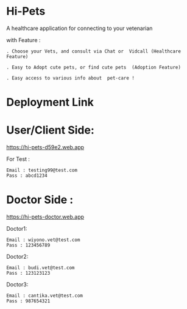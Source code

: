 # Hi-Pets

   A healthcare application for connecting to your vetenarian
   
   with Feature :
   
    . Choose your Vets, and consult via Chat or  Vidcall (Healthcare Feature)
   
    . Easy to Adopt cute pets, or find cute pets  (Adoption Feature)
   
    . Easy access to various info about  pet-care !

# Deployment Link 

# User/Client Side:
   https://hi-pets-d59e2.web.app
  
  For Test :
  
    Email : testing99@test.com
    Pass : abcd1234
 
 # Doctor Side :
   https://hi-pets-doctor.web.app
  
  Doctor1:
  
    Email : wiyono.vet@test.com
    Pass : 123456789
  
  Doctor2:
  
    Email : budi.vet@test.com
    Pass : 123123123
  
  Doctor3:
  
    Email : cantika.vet@test.com
    Pass : 987654321
